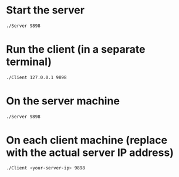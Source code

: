 # Start the server
```bash
./Server 9898
```
# Run the client (in a separate terminal)
```bash
./Client 127.0.0.1 9898
```

# On the server machine

```bash
./Server 9898
```
# On each client machine (replace with the actual server IP address)
```bash
./Client <your-server-ip> 9898
```
